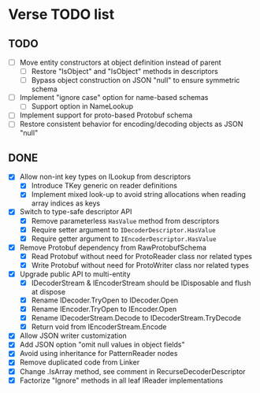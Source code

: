 Verse TODO list
===============

TODO
----

- [ ] Move entity constructors at object definition instead of parent
  - [ ] Restore "IsObject<TObject>" and "IsObject" methods in descriptors
  - [ ] Bypass object construction on JSON "null" to ensure symmetric schema
- [ ] Implement "ignore case" option for name-based schemas
  - [ ] Support option in NameLookup
- [ ] Implement support for proto-based Protobuf schema
- [ ] Restore consistent behavior for encoding/decoding objects as JSON "null"

DONE
----

- [x] Allow non-int key types on ILookup from descriptors
  - [x] Introduce TKey generic on reader definitions
  - [x] Implement mixed look-up to avoid string allocations when reading array indices as keys
- [x] Switch to type-safe descriptor API
  - [x] Remove parameterless `HasValue` method from descriptors
  - [x] Require setter argument to `IDecoderDescriptor.HasValue`
  - [x] Require getter argument to `IEncoderDescriptor.HasValue`
- [x] Remove Protobuf dependency from RawProtobufSchema
  - [x] Read Protobuf without need for ProtoReader class nor related types
  - [x] Write Protobuf without need for ProtoWriter class nor related types
- [x] Upgrade public API to multi-entity
  - [x] IDecoderStream & IEncoderStream should be IDisposable and flush at dispose
  - [x] Rename IDecoder.TryOpen to IDecoder.Open
  - [x] Rename IEncoder.TryOpen to IEncoder.Open
  - [x] Rename IDecoderStream.Decode to IDecoderStream.TryDecode
  - [x] Return void from IEncoderStream.Encode
- [x] Allow JSON writer customization
- [x] Add JSON option "omit null values in object fields"
- [x] Avoid using inheritance for PatternReader nodes
- [x] Remove duplicated code from Linker
- [x] Change .IsArray method, see comment in RecurseDecoderDescriptor
- [x] Factorize "Ignore" methods in all leaf IReader implementations
